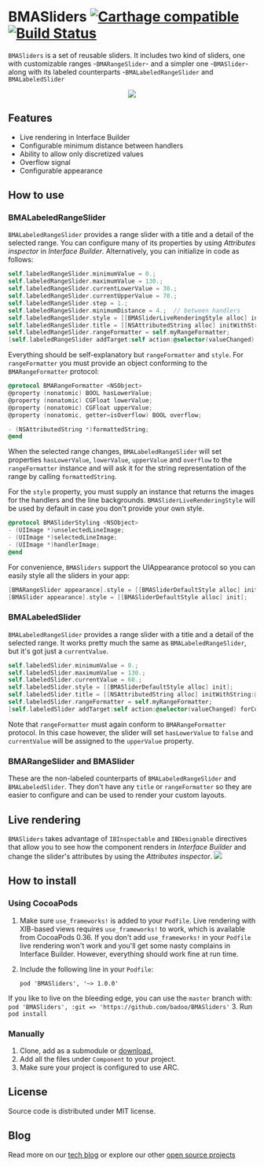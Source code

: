 # BMASliders [![Carthage compatible](https://img.shields.io/badge/Carthage-compatible-4BC51D.svg?style=flat)](https://github.com/Carthage/Carthage) [![Build Status](https://api.travis-ci.org/badoo/BMASliders.svg?branch=1.0.0)](https://travis-ci.org/badoo/BMASliders)
`BMASliders` is a set of reusable sliders. It includes two kind of sliders, one with customizable ranges -`BMARangeSlider`- and a simpler one -`BMASlider`- along with its labeled counterparts -`BMALabeledRangeSlider` and `BMALabeledSlider`

<div align="center">
<img src="./demoimages/labeled-range-slider-movie.gif" />
</div>

## Features
- Live rendering in Interface Builder
- Configurable minimum distance between handlers
- Ability to allow only discretized values
- Overflow signal
- Configurable appearance

## How to use
### BMALabeledRangeSlider
`BMALabeledRangeSlider` provides a range slider with a title and a detail of the selected range. You can configure many of its properties by using *Attributes inspector* in *Interface Builder*. Alternatively, you can initialize in code as follows:

```objectivec
self.labeledRangeSlider.minimumValue = 0.;
self.labeledRangeSlider.maximumValue = 130.;
self.labeledRangeSlider.currentLowerValue = 30.;
self.labeledRangeSlider.currentUpperValue = 70.;
self.labeledRangeSlider.step = 1.;
self.labeledRangeSlider.minimumDistance = 4.;  // between handlers
self.labeledRangeSlider.style = [[BMASliderLiveRenderingStyle alloc] init];
self.labeledRangeSlider.title = [[NSAttributedString alloc] initWithString:@"My title"];
self.labeledRangeSlider.rangeFormatter = self.myRangeFormatter;
[self.labeledRangeSlider addTarget:self action:@selector(valueChanged) forControlEvents:UIControlEventValueChanged];
```

Everything should be self-explanatory but `rangeFormatter` and `style`. For `rangeFormatter` you must provide an object conforming to the `BMARangeFormatter` protocol:
```objectivec
@protocol BMARangeFormatter <NSObject>
@property (nonatomic) BOOL hasLowerValue;
@property (nonatomic) CGFloat lowerValue;
@property (nonatomic) CGFloat upperValue;
@property (nonatomic, getter=isOverflow) BOOL overflow;

- (NSAttributedString *)formattedString;
@end
```

When the selected range changes, `BMALabeledRangeSlider` will set properties `hasLowerValue`, `lowerValue`, `upperValue` and `overflow` to the `rangeFormatter` instance and will ask it for the string representation of the range by calling `formattedString`.

For the `style` property, you must supply an instance that returns the images for the handlers and the line backgrounds. `BMASliderLiveRenderingStyle` will be used by default in case you don't provide your own style.
```objectivec
@protocol BMASliderStyling <NSObject>
- (UIImage *)unselectedLineImage;
- (UIImage *)selectedLineImage;
- (UIImage *)handlerImage;
@end
```

For convenience, `BMASliders` support the UIAppearance protocol so you can easily style all the sliders in your app:
```objectivec
[BMARangeSlider appearance].style = [[BMASliderDefaultStyle alloc] init];
[BMASlider appearance].style = [[BMASliderDefaultStyle alloc] init];
```

### BMALabeledSlider
`BMALabeledRangeSlider` provides a range slider with a title and a detail of the selected range. It works pretty much the same as `BMALabeledRangeSlider`, but it's got just a `currentValue`.

```objectivec
self.labeledSlider.minimumValue = 0.;
self.labeledSlider.maximumValue = 130.;
self.labeledSlider.currentValue = 60.;
self.labeledSlider.style = [[BMASliderDefaultStyle alloc] init];
self.labeledSlider.title = [[NSAttributedString alloc] initWithString:@"My title"];
self.labeledSlider.rangeFormatter = self.myRangeFormatter;
[self.labeledSlider addTarget:self action:@selector(valueChanged) forControlEvents:UIControlEventValueChanged];
```

Note that `rangeFormatter` must again conform to `BMARangeFormatter` protocol. In this case however, the slider will set `hasLowerValue` to `false` and `currentValue` will be assigned to the `upperValue` property.

### BMARangeSlider and BMASlider
These are the non-labeled counterparts of `BMALabeledRangeSlider` and `BMALabeledSlider`. They don't have any `title` or `rangeFormatter` so they are easier to configure and can be used to render your custom layouts.

## Live rendering
`BMASliders` takes advantage of `IBInspectable` and `IBDesignable` directives that allow you to see how the component renders in *Interface Builder* and change the slider's attributes by using the *Attributes inspector*.
<img src="./demoimages/live-rendering.png" />

## How to install
### Using CocoaPods

1. Make sure `use_frameworks!` is added to your `Podfile`. Live rendering with XIB-based views requires `use_frameworks!` to work, which is available from CocoaPods 0.36. If you don't add `use_frameworks!` in your `Podfile` live rendering won't work and you'll get some nasty complains in Interface Builder. However, everything should work fine at run time.

2. Include the following line in your `Podfile`:
    ```
    pod 'BMASliders', '~> 1.0.0' 
    ```
If you like to live on the bleeding edge, you can use the `master` branch with:
    ```
    pod 'BMASliders', :git => 'https://github.com/badoo/BMASliders'
    ```
3. Run `pod install`

### Manually

1. Clone, add as a submodule or [download.](https://github.com/badoo/BMASliders/archive/master.zip)
2. Add all the files under `Component` to your project.
3. Make sure your project is configured to use ARC.

## License
Source code is distributed under MIT license.

## Blog
Read more on our [tech blog](http://techblog.badoo.com/) or explore our other [open source projects](https://github.com/badoo)
